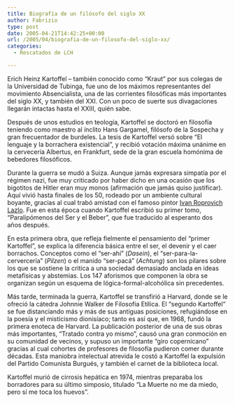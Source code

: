 ```yaml
---
title: Biografía de un filósofo del siglo XX
author: Fabrizio
type: post
date: 2005-04-21T14:42:25+00:00
url: /2005/04/biografia-de-un-filosofo-del-siglo-xx/
categories:
  - Rescatados de LCH

---
```

Erich Heinz Kartoffel &#8211; también conocido como &#8220;Kraut&#8221; por sus colegas de la Universidad de Tubinga, fue uno de los máximos representantes del movimiento Absencialista, una de las corrientes filosóficas más importantes del siglo XX, y también del XXI. Con un poco de suerte sus divagaciones llegarán intactas hasta el XXIII, quién sabe.

Después de unos estudios en teología, Kartoffel se doctoró en filosofía teniendo como maestro al ínclito Hans Gargamel, filósofo de la Sospecha y gran frecuentador de burdeles. La tesis de Kartoffel versó sobre &#8220;El lenguaje y la borrachera existencial&#8221;, y recibió votación máxima unánime en la cervecería Albertus, en Frankfurt, sede de la gran escuela homónima de bebedores filosóficos.

Durante la guerra se mudó a Suiza. Aunque jamás expresara simpatía por el régimen nazi, fue muy criticado por haber dicho en una ocasión que los bigotitos de Hitler eran muy monos (afirmación que jamás quiso justificar). Aquí vivió hasta finales de los 50, rodeado por un ambiente cultural boyante, gracias al cual trabó amistad con el famoso pintor [Ivan Roprovich Lazlo][1]. Fue en esta época cuando Kartoffel escribió su primer tomo, &#8220;Paralipómenos del Ser y el Beber&#8221;, que fue traducido al esperanto dos años después.

En esta primera obra, que refleja fielmente el pensamiento del &#8220;primer Kartoffel&#8221;, se explica la diferencia básica entre el ser, el devenir y el caer borrachos. Conceptos como el &#8220;ser-ahí&#8221; (_Dasein_), el &#8220;ser-para-la-cervercería&#8221; (_Pilzen_) o el manido &#8220;ser-pacá&#8221; (_Achtung_) son los pilares sobre los que se sostiene la critica a una sociedad demasiado anclada en ideas metafísicas y abstemias. Los 147 aforismos que componen la obra se organizan según un esquema de lógica-formal-alcohólica sin precedentes.

Más tarde, terminada la guerra, Kartoffel se transfirió a Harvard, donde se le ofreció la cátedra Johnnie Walker de Filosofía Etílica. El &#8220;segundo Kartoffel&#8221; se fue distanciando más y más de sus antiguas posiciones, refugiándose en la poesía y el misticismo dionisíaco; tanto es así que, en 1968, fundó la primera enoteca de Harvard. La publicación posterior de una de sus obras más importantes, &#8220;Tratado contra yo mismo&#8221;, causó una gran conmoción en su comunidad de vecinos, y supuso un importante &#8220;giro copernicano&#8221; gracias al cual cohortes de profesores de filosofía pudieron comer durante décadas. Esta maniobra intelectual atrevida le costó a Kartoffel la expulsión del Partido Comunista Burgués, y también el carnet de la biblioteca local.

Kartoffel murió de cirrosis hepática en 1974, mientras preparaba los borradores para su último simposio, titulado &#8220;La Muerte no me da miedo, pero sí me toca los huevos&#8221;.

 [1]: http://fbenedetti.blogalia.com/historias/18139